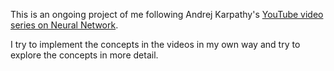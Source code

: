 This is an ongoing project of me following Andrej Karpathy's [YouTube video series on Neural Network](https://www.youtube.com/playlist?list=PLAqhIrjkxbuWI23v9cThsA9GvCAUhRvKZ).

I try to implement the concepts in the videos in my own way and try to explore the concepts in more detail.
